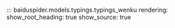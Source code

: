 ::: baiduspider.models.typings.typings_wenku
    rendering:
      show_root_heading: true
      show_source: true